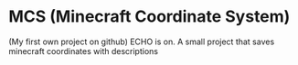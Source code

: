 # MCS (Minecraft Coordinate System) 
(My first own project on github) 
ECHO is on.
A small project that saves minecraft coordinates with descriptions 
